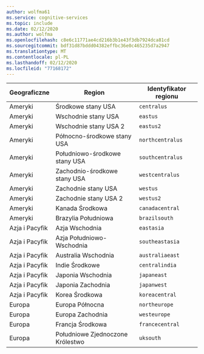 ```yaml
---
author: wolfma61
ms.service: cognitive-services
ms.topic: include
ms.date: 02/12/2020
ms.author: wolfma
ms.openlocfilehash: c8e6c11771ae4cd216b3b1e43f3db7924dca81cd
ms.sourcegitcommit: bdf31d87bddd04382effbc36e0c465235d7a2947
ms.translationtype: MT
ms.contentlocale: pl-PL
ms.lasthandoff: 02/12/2020
ms.locfileid: "77168172"
---
```

| Geograficzne | Region | Identyfikator regionu |
| ----- | ----- | ----- |
| Ameryki | Środkowe stany USA | `centralus` |
| Ameryki | Wschodnie stany USA | `eastus` |
| Ameryki | Wschodnie stany USA 2 | `eastus2` |
| Ameryki | Północno-środkowe stany USA | `northcentralus` |
| Ameryki | Południowo-środkowe stany USA | `southcentralus` |
| Ameryki | Zachodnio-środkowe stany USA | `westcentralus` |
| Ameryki | Zachodnie stany USA | `westus` |
| Ameryki | Zachodnie stany USA 2 | `westus2` |
| Ameryki | Kanada Środkowa | `canadacentral` |
| Ameryki | Brazylia Południowa | `brazilsouth` |
| Azja i Pacyfik | Azja Wschodnia | `eastasia` |
| Azja i Pacyfik | Azja Południowo-Wschodnia | `southeastasia` |
| Azja i Pacyfik | Australia Wschodnia | `australiaeast` |
| Azja i Pacyfik | Indie Środkowe | `centralindia` |
| Azja i Pacyfik | Japonia Wschodnia | `japaneast` |
| Azja i Pacyfik | Japonia Zachodnia | `japanwest` |
| Azja i Pacyfik | Korea Środkowa | `koreacentral` |
| Europa | Europa Północna | `northeurope` |
| Europa | Europa Zachodnia | `westeurope` |
| Europa | Francja Środkowa | `francecentral` |
| Europa | Południowe Zjednoczone Królestwo | `uksouth` |
